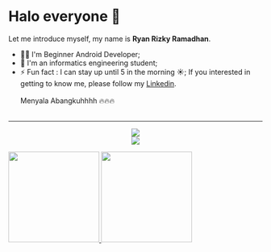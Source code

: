 # Halo everyone 🙌

Let me introduce myself, my name is **Ryan Rizky Ramadhan**.<br>
- 👨‍🦱 I'm Beginner Android Developer;
- 🏫 I'm an informatics engineering student;
- ⚡ Fun fact : I can stay up until 5 in the morning ☀️;
If you interested in getting to know me, please follow my [Linkedin](https://www.linkedin.com/in/ryan-rizky-ramadhan-a82487137/).<br><br>
Menyala Abangkuhhhh :fire::fire::fire: <br><br>
<hr>
<div align="center">
  <a href="https://skillicons.dev">
    <img src="https://skillicons.dev/icons?i=flutter,kotlin,cpp,arduino" /><br>
    <img src="https://skillicons.dev/icons?i=html,css,js,php" />
  </a>
</p>
</div>
<p align="left">
<a href="https://github.com/iamryanrmdn">
  <img height="180em" src="https://github-readme-stats-eight-theta.vercel.app/api?username=iamryanrmdn&show_icons=true&theme=algolia&include_all_commits=true&count_private=true"/>
  <img height="180em" src="https://github-readme-stats-eight-theta.vercel.app/api/top-langs/?username=iamryanrmdn&layout=compact&theme=algolia"/>
</a>
</p>
